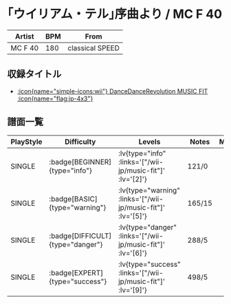 # ｢ウイリアム・テル｣序曲より / MC F 40

|Artist|BPM|From|
|------|---|----|
|MC F 40|180|classical SPEED|

## 収録タイトル

- [ :icon{name="simple-icons:wii"} DanceDanceRevolution MUSIC FIT :icon{name="flag:jp-4x3"} ](/wii-jp/music-fit)

## 譜面一覧

|PlayStyle|Difficulty|Levels|Notes|Movie|
|---------|----------|------|-----|-----|
|SINGLE| :badge[BEGINNER]{type="info"} | :lv{type="info" :links='["/wii-jp/music-fit"]' :lv='[2]'} |121/0||
|SINGLE| :badge[BASIC]{type="warning"} | :lv{type="warning" :links='["/wii-jp/music-fit"]' :lv='[5]'} |165/15||
|SINGLE| :badge[DIFFICULT]{type="danger"} | :lv{type="danger" :links='["/wii-jp/music-fit"]' :lv='[6]'} |288/5||
|SINGLE| :badge[EXPERT]{type="success"} | :lv{type="success" :links='["/wii-jp/music-fit"]' :lv='[9]'} |498/5||

